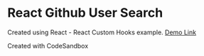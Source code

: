 # React Github User Search

Created using React - React Custom Hooks example.
[Demo Link](https://tyey91-3000.csb.app/)

Created with CodeSandbox
